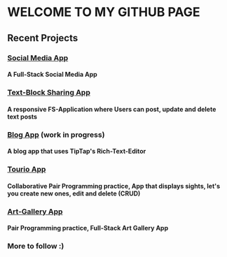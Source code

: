 # WELCOME TO MY GITHUB PAGE



## Recent Projects

### [Social Media App](https://github.com/jakob-alexander2000/finalproject) 
#### A Full-Stack Social Media App

### [Text-Block Sharing App](https://github.com/jakob-alexander2000/issuesthree)
#### A responsive FS-Application where Users can post, update and delete text posts

### [Blog App](https://github.com/jakob-alexander2000/blog-app) (work in progress)
#### A blog app that uses TipTap's Rich-Text-Editor

### [Tourio App](https://github.com/jakob-alexander2000/tourio_app)
#### Collaborative Pair Programming practice, App that displays sights, let's you create new ones, edit and delete (CRUD)

### [Art-Gallery App](https://github.com/khaledsultan/Art_Gallery_app)
#### Pair Programming practice, Full-Stack Art Gallery App

### More to follow :)




